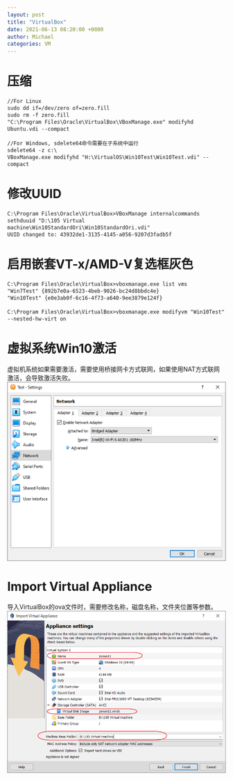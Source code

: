```yaml
---
layout: post
title: "VirtualBox"
date: 2021-06-13 08:20:00 +0800
author: Michael
categories: VM
---
```


# 压缩
	//For Linux
	sudo dd if=/dev/zero of=zero.fill
	sudo rm -f zero.fill
	"C:\Program Files\Oracle\VirtualBox\VBoxManage.exe" modifyhd Ubuntu.vdi --compact

	//For Windows, sdelete64命令需要在子系统中运行
	sdelete64 -z c:\
	VBoxManage.exe modifyhd "H:\VirtualOS\Win10Test\Win10Test.vdi" --compact

# 修改UUID
	C:\Program Files\Oracle\VirtualBox>VBoxManage internalcommands sethduuid "D:\105 Virtual machine\Win10StandardOri\Win10StandardOri.vdi"
	UUID changed to: 43932de1-3135-4145-a056-9207d3fadb5f

# 启用嵌套VT-x/AMD-V复选框灰色
	C:\Program Files\Oracle\VirtualBox>vboxmanage.exe list vms
	"Win7Test" {892b7e0a-6523-4beb-9026-bc24d8bbdc4e}
	"Win10Test" {e0e3ab0f-6c16-4f73-a640-9ee3879e124f}
	
	C:\Program Files\Oracle\VirtualBox>vboxmanage.exe modifyvm "Win10Test" --nested-hw-virt on

# 虚拟系统Win10激活
虚拟机系统如果需要激活，需要使用桥接网卡方式联网，如果使用NAT方式联网激活，会导致激活失败。  
![日志文件夹](/assets/windows/ActivateWin10InVirtualOKByBridgedAdapter.png)  

# Import Virtual Appliance
导入VirtualBox的ova文件时，需要修改名称，磁盘名称，文件夹位置等参数。  
![日志文件夹](/assets/vm/ImportVirtualAppliance.png)  
